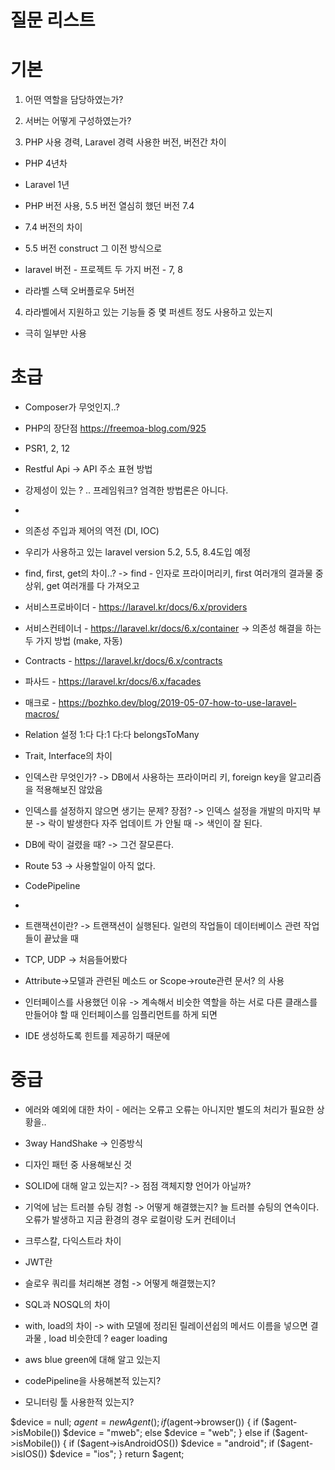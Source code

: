 # 질문 리스트

# 기본

1. 어떤 역할을 담당하였는가?

2. 서버는 어떻게 구성하였는가?

3. PHP 사용 경력, Laravel 경력 사용한 버전, 버전간 차이

- PHP 4년차

- Laravel 1년

- PHP 버전 사용, 5.5 버전 열심히 했던 버전 7.4

- 7.4 버전의 차이 

- 5.5 버전 construct 그 이전 방식으로 

- laravel 버전 - 프로젝트 두 가지 버전 - 7, 8

- 라라벨 스택 오버플로우 5버전 

4. 라라벨에서 지원하고 있는 기능들 중 몇 퍼센트 정도 사용하고 있는지

- 극히 일부만 사용

# 초급

- Composer가 무엇인지..? 
- PHP의 장단점 https://freemoa-blog.com/925

- PSR1, 2, 12
- Restful Api -> API 주소 표현 방법 

- 강제성이 있는 ? .. 프레임워크? 엄격한 방법론은 아니다. 

- 

- 의존성 주입과 제어의 역전 (DI, IOC) 

- 우리가 사용하고 있는 laravel version 5.2, 5.5, 8.4도입 예정

- find, first, get의 차이..? -> find - 인자로 프라이머리키, first 여러개의 결과물 중 상위, get 여러개를 다 가져오고 

- 서비스프로바이더 - https://laravel.kr/docs/6.x/providers
- 서비스컨테이너 - https://laravel.kr/docs/6.x/container -> 의존성 해결을 하는 두 가지 방법 (make, 자동)
- Contracts - https://laravel.kr/docs/6.x/contracts
- 파사드 - https://laravel.kr/docs/6.x/facades
- 매크로 - https://bozhko.dev/blog/2019-05-07-how-to-use-laravel-macros/
- Relation 설정 1:다 다:1 다:다 belongsToMany
- Trait, Interface의 차이

- 인덱스란 무엇인가? -> DB에서 사용하는 프라이머리 키, foreign key을 알고리즘을 적용해보진 않았음

- 인덱스를 설정하지 않으면 생기는 문제? 장점? -> 인덱스 설정을 개발의 마지막 부분 -> 락이 발생한다 자주 업데이트 가 안될 때 -> 색인이 잘 된다.

- DB에 락이 걸렸을 때? -> 그건 잘모른다. 

- Route 53 -> 사용할일이 아직 없다.

- CodePipeline

- 

- 트랜잭션이란? -> 트랜잭션이 실행된다. 일련의 작업들이 데이터베이스 관련 작업들이 끝났을 때 

- TCP, UDP -> 처음들어봤다


- Attribute->모델과 관련된 메소드 or Scope->route관련 문서? 의 사용  

- 인터페이스를 사용했던 이유 -> 계속해서 비슷한 역할을 하는 서로 다른 클래스를 만들어야 할 때 인터페이스를 임플리먼트를 하게 되면

- IDE 생성하도록 힌트를 제공하기 때문에

# 중급

- 에러와 예외에 대한 차이 - 에러는 오류고 오류는 아니지만 별도의 처리가 필요한 상황을.. 

- 3way HandShake -> 인증방식

- 디자인 패턴 중 사용해보신 것

- SOLID에 대해 알고 있는지? -> 점점 객체지향 언어가 아닐까?

- 기억에 남는 트러블 슈팅 경험 -> 어떻게 해결했는지? 늘 트러블 슈팅의 연속이다. 오류가 발생하고 지금 환경의 경우 로컬이랑 도커 컨테이너

- 크루스칼, 다익스트라 차이
- JWT란
- 슬로우 쿼리를 처리해본 경험 -> 어떻게 해결했는지? 
- SQL과 NOSQL의 차이

- with, load의 차이 -> with 모델에 정리된 릴레이션쉽의 메서드 이름을 넣으면 결과물 , load 비슷한데 ? eager loading

- aws blue green에 대해 알고 있는지
- codePipeline을 사용해본적 있는지?
- 모니터링 툴 사용한적 있는지? 



$device = null;
        $agent = new Agent();
        if ($agent->browser()) {
            if ($agent->isMobile()) $device = "mweb";
            else $device = "web";
        } else if ($agent->isMobile()) {
            if ($agent->isAndroidOS()) $device = "android";
            if ($agent->isIOS()) $device = "ios";
        }
        return $agent;